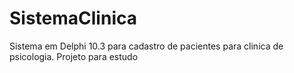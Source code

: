 # SistemaClinica
Sistema em Delphi 10.3 para cadastro de pacientes para clinica de psicologia. Projeto para estudo
